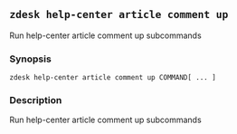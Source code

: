 ## `zdesk help-center article comment up`

Run help-center article comment up subcommands

### Synopsis

    zdesk help-center article comment up COMMAND[ ... ]

### Description

Run help-center article comment up subcommands

